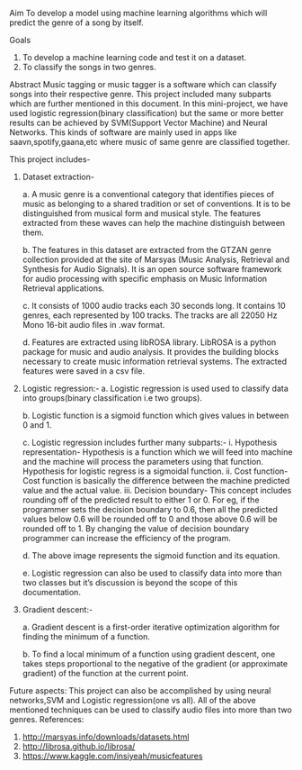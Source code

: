 Aim
To develop a model using machine learning algorithms which will predict the genre of a song by
itself.

Goals
1. To develop a machine learning code and test it on a dataset.
2. To classify the songs in two genres.

Abstract
Music tagging or music tagger is a software which can classify songs into their respective genre.
This project included many subparts which are further mentioned in this document.
In this mini-project, we have used logistic regression(binary classification) but the same or more
better results can be achieved by SVM(Support Vector Machine) and Neural Networks.
This kinds of software are mainly used in apps like saavn,spotify,gaana,etc where music of
same genre are classified together.


This project includes-
1. Dataset extraction-

      a. A music genre is a conventional category that identifies pieces of music as
          belonging to a shared tradition or set of conventions. It is to be distinguished from
          musical form and musical style. The features extracted from these waves can
          help the machine distinguish between them.
          
      b. The features in this dataset are extracted from the GTZAN genre collection
          provided at the site of Marsyas (Music Analysis, Retrieval and Synthesis for
          Audio Signals). It is an open source software framework for audio processing
          with specific emphasis on Music Information Retrieval applications.
          
      c. It consists of 1000 audio tracks each 30 seconds long. It contains 10 genres,
          each represented by 100 tracks. The tracks are all 22050 Hz Mono 16-bit audio
          files in .wav format.
          
      d. Features are extracted using libROSA library. LibROSA is a python package for
          music and audio analysis. It provides the building blocks necessary to create
          music information retrieval systems. The extracted features were saved in a csv
          file.
2. Logistic regression:-
    a. Logistic regression is used used to classify data into groups(binary classification
        i.e two groups).
        
    b. Logistic function is a sigmoid function which gives values in between 0 and 1.
    
    c. Logistic regression includes further many subparts:-
        i. Hypothesis representation- Hypothesis is a function which we will feed
           into machine and the machine will process the parameters using that
           function. Hypothesis for logistic regress is a sigmoidal function.
       ii. Cost function- Cost function is basically the difference between the
            machine predicted value and the actual value.
       iii. Decision boundary- This concept includes rounding off of the predicted
            result to either 1 or 0. For eg, if the programmer sets the decision
            boundary to 0.6, then all the predicted values below 0.6 will be rounded
            off to 0 and those above 0.6 will be rounded off to 1. By changing the
            value of decision boundary programmer can increase the efficiency of the
            program.

    d. The above image represents the sigmoid function and its equation.
    
    e. Logistic regression can also be used to classify data into more than two classes
       but it’s discussion is beyond the scope of this documentation.

3. Gradient descent:-

    a. Gradient descent is a first-order iterative optimization algorithm for finding
       the minimum of a function.
       
    b. To find a local minimum of a function using gradient descent, one takes
       steps proportional to the negative of the gradient (or approximate gradient)
       of the function at the current point.


Future aspects:
This project can also be accomplished by using neural networks,SVM and Logistic
regression(one vs all). All of the above mentioned techniques can be used to classify audio
files into more than two genres.
References:
1. http://marsyas.info/downloads/datasets.html
2. http://librosa.github.io/librosa/
3. https://www.kaggle.com/insiyeah/musicfeatures
